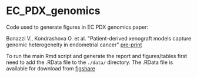 # EC_PDX_genomics
Code used to generate figures in EC PDX genomics paper:  
  
Bonazzi V., Kondrashova O. et al. "Patient-derived xenograft models capture genomic heterogeneity in endometrial cancer"  [pre-print](https://doi.org/10.1101/2021.03.30.436914)  
  
  
To run the main Rmd script and generate the report and figures/tables first need to add the .RData file to the `./data/` directory. The .RData file is available for download from [figshare](https://doi.org/10.6084/m9.figshare.16755481.v1)
